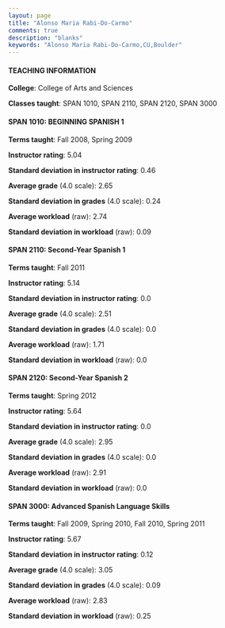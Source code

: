 ```yaml
---
layout: page
title: "Alonso Maria Rabi-Do-Carmo" 
comments: true
description: "blanks"
keywords: "Alonso Maria Rabi-Do-Carmo,CU,Boulder"
---
```

<head>
<script src="https://ajax.googleapis.com/ajax/libs/jquery/2.1.3/jquery.min.js"></script>
<script src="https://dl.dropboxusercontent.com/s/pc42nxpaw1ea4o9/highcharts.js?dl=0"></script>
<!-- <script src="../assets/js/highcharts.js"></script> -->
<style type="text/css">@font-face {
	font-family: "Bebas Neue";
	src: url(https://www.filehosting.org/file/details/544349/BebasNeue Regular.otf) format("opentype");
	}
	h1.Bebas { 
		font-family: "Bebas Neue", Verdana, Tahoma;
	}
</style>
</head>
	   
#### TEACHING INFORMATION

**College**: College of Arts and Sciences

**Classes taught**: SPAN 1010, SPAN 2110, SPAN 2120, SPAN 3000

#### SPAN 1010: BEGINNING SPANISH 1

**Terms taught**: Fall 2008, Spring 2009

**Instructor rating**: 5.04

**Standard deviation in instructor rating**: 0.46

**Average grade** (4.0 scale): 2.65

**Standard deviation in grades** (4.0 scale): 0.24

**Average workload** (raw): 2.74

**Standard deviation in workload** (raw): 0.09

#### SPAN 2110: Second-Year Spanish 1

**Terms taught**: Fall 2011

**Instructor rating**: 5.14

**Standard deviation in instructor rating**: 0.0

**Average grade** (4.0 scale): 2.51

**Standard deviation in grades** (4.0 scale): 0.0

**Average workload** (raw): 1.71

**Standard deviation in workload** (raw): 0.0

#### SPAN 2120: Second-Year Spanish 2

**Terms taught**: Spring 2012

**Instructor rating**: 5.64

**Standard deviation in instructor rating**: 0.0

**Average grade** (4.0 scale): 2.95

**Standard deviation in grades** (4.0 scale): 0.0

**Average workload** (raw): 2.91

**Standard deviation in workload** (raw): 0.0

#### SPAN 3000: Advanced Spanish Language Skills

**Terms taught**: Fall 2009, Spring 2010, Fall 2010, Spring 2011

**Instructor rating**: 5.67

**Standard deviation in instructor rating**: 0.12

**Average grade** (4.0 scale): 3.05

**Standard deviation in grades** (4.0 scale): 0.09

**Average workload** (raw): 2.83

**Standard deviation in workload** (raw): 0.25

